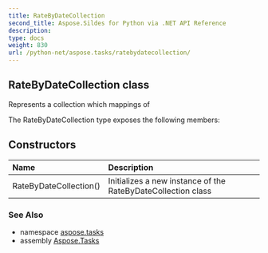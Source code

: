 ```yaml
---
title: RateByDateCollection
second_title: Aspose.Sildes for Python via .NET API Reference
description: 
type: docs
weight: 830
url: /python-net/aspose.tasks/ratebydatecollection/
---
```


## RateByDateCollection class

Represents a collection which mappings of

The RateByDateCollection type exposes the following members:
## Constructors
| Name | Description |
| :- | :- |
|RateByDateCollection()|Initializes a new instance of the RateByDateCollection class|

### See Also

* namespace [aspose.tasks](/tasks/python-net/aspose.tasks/)
* assembly [Aspose.Tasks](/tasks/python-net/)

